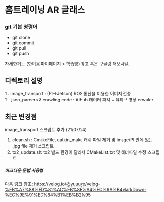 # 홈트레이닝 AR 글래스

### git 기본 명령어

- git clone
- git commit
- git pull
- git push

자세한거는 (한이음 마이페이지 > 학습방) 참고 혹은 구글링 해보시길..

     
     
## 디렉토리 설명

1 . image_transport : (PI->Jetson) ROS 통신을 이용한 이미지 전송    
2 . json_parcers & crawling code : AIHub 데이터 파셔 + 유튜브 영상 crwaler ..
 


## 최근 변경점

image_transport 스크립트 추가 (21/07/24) 

1. clean.sh : CmakeFile, catkin_make 캐쉬 파일 제거 및 image/PI 안에 있는 .jpg file 제거 스크립트
2. tx2_update.sh: tx2 빌드 환경이 달라서 CMakeList.txt 및 헤더파일 수정 스크립트







##### 마크다운 문법 사용법
다음 링크 참조: 
https://velog.io/@yuuuye/velog-%EB%A7%88%ED%81%AC%EB%8B%A4%EC%9A%B4MarkDown-%EC%9E%91%EC%84%B1%EB%B2%95
